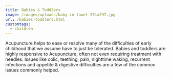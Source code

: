 ```yaml
---
title: Babies & Toddlers
image: /images/uploads/baby-in-towel-551x297.jpg
url: /babies-toddlers.html
customtags:
  - children
---
```

Acupuncture helps to ease or resolve many of the difficulties of early childhood that we assume have to just be tolerated.  Babies and toddlers are highly responsive to Acupuncture, often not even requiring treatment with needles. Issues like colic, teething, pain, nighttime waking, recurrent infections and appetite & digestive difficulties are a few of the common issues commonly helped.
